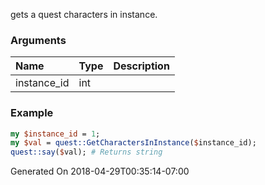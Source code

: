 gets a quest characters in instance.
### Arguments
**Name**|**Type**|**Description**
:---|:---|:---
instance_id|int|

### Example

```perl
my $instance_id = 1;
my $val = quest::GetCharactersInInstance($instance_id);
quest::say($val); # Returns string
```


Generated On 2018-04-29T00:35:14-07:00